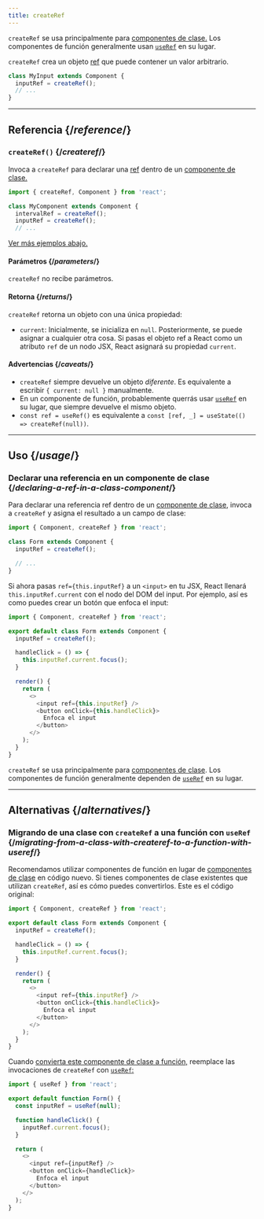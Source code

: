 ```yaml
---
title: createRef
---
```


<Pitfall>

`createRef` se usa principalmente para [componentes de clase.](/reference/react/Component) Los componentes de función generalmente usan [`useRef`](/reference/react/useRef) en su lugar.

</Pitfall>

<Intro>

`createRef` crea un objeto [ref](/learn/referencing-values-with-refs) que puede contener un valor arbitrario.

```js
class MyInput extends Component {
  inputRef = createRef();
  // ...
}
```

</Intro>

<InlineToc />

---

## Referencia {/*reference*/}

### `createRef()` {/*createref*/}

Invoca a `createRef` para declarar una [ref](/learn/referencing-values-with-refs) dentro de un [componente de clase.](/reference/react/Component)

```js
import { createRef, Component } from 'react';

class MyComponent extends Component {
  intervalRef = createRef();
  inputRef = createRef();
  // ...
```

[Ver más ejemplos abajo.](#usage)

#### Parámetros {/*parameters*/}

`createRef` no recibe parámetros.

#### Retorna {/*returns*/}

`createRef` retorna un objeto con una única propiedad:

* `current`: Inicialmente, se inicializa en `null`. Posteriormente, se puede asignar a cualquier otra cosa. Si pasas el objeto ref a React como un atributo `ref` de un nodo JSX, React asignará su propiedad `current`.

#### Advertencias {/*caveats*/}

* `createRef` siempre devuelve un objeto *diferente*. Es equivalente a escribir `{ current: null }` manualmente.
* En un componente de función, probablemente querrás usar [`useRef`](/reference/react/useRef) en su lugar, que siempre devuelve el mismo objeto.
* `const ref = useRef()` es equivalente a `const [ref, _] = useState(() => createRef(null))`.

---

## Uso {/*usage*/}

### Declarar una referencia en un componente de clase {/*declaring-a-ref-in-a-class-component*/}

Para declarar una referencia ref dentro de un [componente de clase](/reference/react/Component), invoca a `createRef` y asigna el resultado a un campo de clase:

```js {4}
import { Component, createRef } from 'react';

class Form extends Component {
  inputRef = createRef();

  // ...
}
```

Si ahora pasas `ref={this.inputRef}` a un `<input>` en tu JSX, React llenará `this.inputRef.current` con el nodo del DOM del input. Por ejemplo, así es como puedes crear un botón que enfoca el input:

<Sandpack>

```js
import { Component, createRef } from 'react';

export default class Form extends Component {
  inputRef = createRef();

  handleClick = () => {
    this.inputRef.current.focus();
  }

  render() {
    return (
      <>
        <input ref={this.inputRef} />
        <button onClick={this.handleClick}>
          Enfoca el input
        </button>
      </>
    );
  }
}
```

</Sandpack>

<Pitfall>

`createRef` se usa principalmente para [componentes de clase](/reference/react/Component). Los componentes de función generalmente dependen de [`useRef`](/reference/react/useRef) en su lugar.

</Pitfall>

---

## Alternativas {/*alternatives*/}

### Migrando de una clase con `createRef` a una función con `useRef` {/*migrating-from-a-class-with-createref-to-a-function-with-useref*/}

Recomendamos utilizar componentes de función en lugar de [componentes de clase](/reference/react/Component) en código nuevo. Si tienes componentes de clase existentes que utilizan `createRef`, así es cómo puedes convertirlos. Este es el código original:

<Sandpack>

```js
import { Component, createRef } from 'react';

export default class Form extends Component {
  inputRef = createRef();

  handleClick = () => {
    this.inputRef.current.focus();
  }

  render() {
    return (
      <>
        <input ref={this.inputRef} />
        <button onClick={this.handleClick}>
          Enfoca el input
        </button>
      </>
    );
  }
}
```

</Sandpack>

Cuando [convierta este componente de clase a función,](/reference/react/Component#alternatives) reemplace las invocaciones de `createRef` con [`useRef`:](/reference/react/useRef)

<Sandpack>

```js
import { useRef } from 'react';

export default function Form() {
  const inputRef = useRef(null);

  function handleClick() {
    inputRef.current.focus();
  }

  return (
    <>
      <input ref={inputRef} />
      <button onClick={handleClick}>
        Enfoca el input
      </button>
    </>
  );
}
```

</Sandpack>
